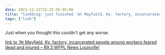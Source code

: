 ```yaml
---
date: 2021-12-11T15:25:55-05:00
title: "linkblog: just finished 'At Mayfield, Ky. factory, incarcerated people among workers feared dead and injured – 89.3 WFPL News Louisville'"
tags: ["link"]
---
```

Just when you thought this couldn't get any worse.
 
[link to 'At Mayfield, Ky. factory, incarcerated people among workers feared dead and injured – 89.3 WFPL News Louisville'](https://wfpl.org/at-mayfield-ky-factory-incarcerated-people-among-workers-feared-dead-and-injured/)

